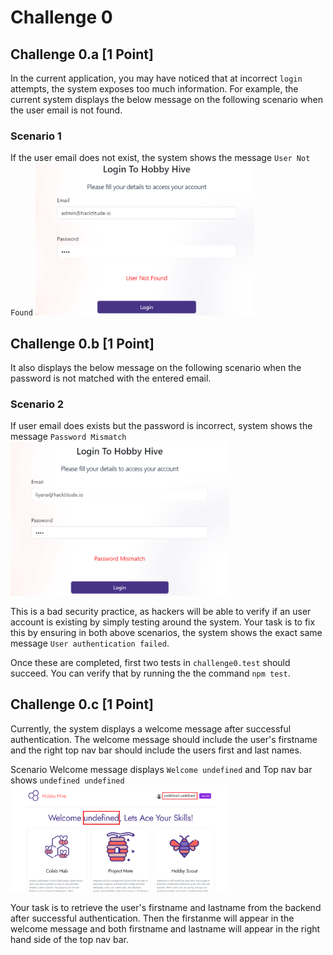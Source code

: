 # Challenge 0

## Challenge 0.a [1 Point]

In the current application, you may have noticed that at incorrect `login` attempts,  the system exposes too much information. For example, the current system displays the below message on the following scenario when the user email is not found.

### Scenario 1

If the user email does not exist, the system shows the message `User Not Found`
<img src="./images/0a.png" width="350px">


## Challenge 0.b [1 Point]

It also displays the below message on the following scenario when the password is not matched with the entered email.

### Scenario 2
If user email does exists but the password is incorrect, system shows the message `Password Mismatch` 
<img src="./images/0b.png" width="350px">

This is a bad security practice, as hackers will be able to verify if an user account is existing by simply testing around the system. Your task is to fix this by ensuring in both above scenarios, the system shows the exact same message `User authentication failed`.

Once these are completed, first two tests in `challenge0.test` should succeed. You can verify that by running the the command `npm test`.


## Challenge 0.c [1 Point]

Currently, the system displays a welcome message after successful authentication. The welcome message should include the user's firstname and the right top nav bar should include the users first and last names. 

Scenario
Welcome message displays `Welcome undefined` and Top nav bar shows `undefined undefined`
<img src="./images/0c.png" width="350px">

Your task is to retrieve the user's firstname and lastname from the backend after successful authentication. Then the firstanme will appear in the welcome message and both firstname and lastname will appear in the right hand side of the top nav bar.